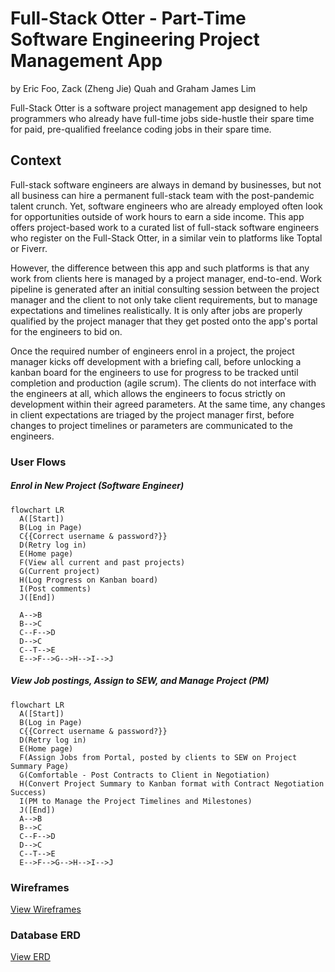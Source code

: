 # Full-Stack Otter - Part-Time Software Engineering Project Management App

by Eric Foo, Zack (Zheng Jie) Quah and Graham James Lim

Full-Stack Otter is a software project management app designed to help programmers who already have full-time jobs side-hustle their spare time for paid, pre-qualified freelance coding jobs in their spare time.

## Context

Full-stack software engineers are always in demand by businesses, but not all business can hire a permanent full-stack team with the post-pandemic talent crunch.
Yet, software engineers who are already employed often look for opportunities outside of work hours to earn a side income. This app offers project-based work to a curated list of full-stack software engineers who register on the Full-Stack Otter, in a similar vein to platforms like Toptal or Fiverr.

However, the difference between this app and such platforms is that any work from clients here is managed by a project manager, end-to-end. Work pipeline is generated after an initial consulting session between the project manager and the client to not only take client requirements, but to manage expectations and timelines realistically. It is only after jobs are properly qualified by the project manager that they get posted onto the app's portal for the engineers to bid on.

Once the required number of engineers enrol in a project, the project manager kicks off development with a briefing call, before unlocking a kanban board for the engineers to use for progress to be tracked until completion and production (agile scrum). The clients do not interface with the engineers at all, which allows the engineers to focus strictly on development within their agreed parameters. At the same time, any changes in client expectations are triaged by the project manager first, before changes to project timelines or parameters are communicated to the engineers.

### User Flows

##### Enrol in New Project (Software Engineer)

```mermaid
flowchart LR
  A([Start])
  B(Log in Page)
  C{{Correct username & password?}}
  D(Retry log in)
  E(Home page)
  F(View all current and past projects)
  G(Current project)
  H(Log Progress on Kanban board)
  I(Post comments)
  J([End])

  A-->B
  B-->C
  C--F-->D
  D-->C
  C--T-->E
  E-->F-->G-->H-->I-->J
```

##### View Job postings, Assign to SEW, and Manage Project (PM)

```mermaid
flowchart LR
  A([Start])
  B(Log in Page)
  C{{Correct username & password?}}
  D(Retry log in)
  E(Home page)
  F(Assign Jobs from Portal, posted by clients to SEW on Project Summary Page)
  G(Comfortable - Post Contracts to Client in Negotiation)
  H(Convert Project Summary to Kanban format with Contract Negotiation Success)
  I(PM to Manage the Project Timelines and Milestones)
  J([End])
  A-->B
  B-->C
  C--F-->D
  D-->C
  C--T-->E
  E-->F-->G-->H-->I-->J
```

### Wireframes

[View Wireframes](https://drive.google.com/file/d/10WQjLcVHA93SrVd_gT7RY1Zu-12S7FtZ/view?usp=sharing)

### Database ERD

[View ERD](https://drive.google.com/file/d/1qs_FH_lfMEPgFq_g-MnukTf5ubWoYRtu/view?usp=sharing)
